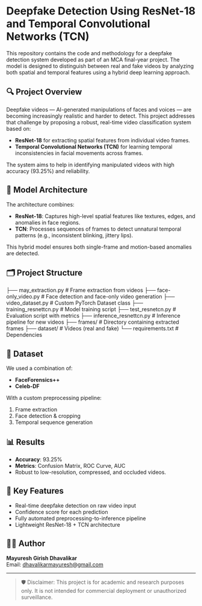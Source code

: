 # Deepfake Detection Using ResNet-18 and Temporal Convolutional Networks (TCN)

This repository contains the code and methodology for a deepfake detection system developed as part of an MCA final-year project. The model is designed to distinguish between real and fake videos by analyzing both spatial and temporal features using a hybrid deep learning approach.

## 🔍 Project Overview

Deepfake videos — AI-generated manipulations of faces and voices — are becoming increasingly realistic and harder to detect. This project addresses that challenge by proposing a robust, real-time video classification system based on:

- **ResNet-18** for extracting spatial features from individual video frames.
- **Temporal Convolutional Networks (TCN)** for learning temporal inconsistencies in facial movements across frames.

The system aims to help in identifying manipulated videos with high accuracy (93.25%) and reliability.

## 🧠 Model Architecture

The architecture combines:

- **ResNet-18**: Captures high-level spatial features like textures, edges, and anomalies in face regions.
- **TCN**: Processes sequences of frames to detect unnatural temporal patterns (e.g., inconsistent blinking, jittery lips).

This hybrid model ensures both single-frame and motion-based anomalies are detected.

## 🗂️ Project Structure

├── may_extraction.py # Frame extraction from videos
├── face-only_video.py # Face detection and face-only video generation
├── video_dataset.py # Custom PyTorch Dataset class
├── training_resnettcn.py # Model training script
├── test_resnetcn.py # Evaluation script with metrics
├── inference_resnettcn.py # Inference pipeline for new videos
├── frames/ # Directory containing extracted frames
├── dataset/ # Videos (real and fake)
└── requirements.txt # Dependencies


## 🧪 Dataset

We used a combination of:
- **FaceForensics++**
- **Celeb-DF**

With a custom preprocessing pipeline:
1. Frame extraction
2. Face detection & cropping
3. Temporal sequence generation

## 📊 Results

- **Accuracy**: 93.25%
- **Metrics**: Confusion Matrix, ROC Curve, AUC
- Robust to low-resolution, compressed, and occluded videos.

## 📌 Key Features

- Real-time deepfake detection on raw video input
- Confidence score for each prediction
- Fully automated preprocessing-to-inference pipeline
- Lightweight ResNet-18 + TCN architecture

## 🧑‍💻 Author

**Mayuresh Girish Dhavalikar**  
Email: dhavalikarmayuresh@gmail.com

---

> 🛡️ Disclaimer: This project is for academic and research purposes only. It is not intended for commercial deployment or unauthorized surveillance.
